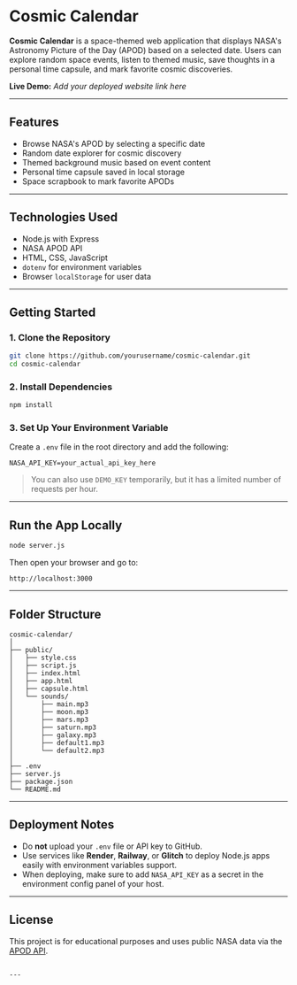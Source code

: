 
# Cosmic Calendar

**Cosmic Calendar** is a space-themed web application that displays NASA's Astronomy Picture of the Day (APOD) based on a selected date. Users can explore random space events, listen to themed music, save thoughts in a personal time capsule, and mark favorite cosmic discoveries.

**Live Demo:** _Add your deployed website link here_

---

## Features

- Browse NASA's APOD by selecting a specific date
- Random date explorer for cosmic discovery
- Themed background music based on event content
- Personal time capsule saved in local storage
- Space scrapbook to mark favorite APODs

---

## Technologies Used

- Node.js with Express
- NASA APOD API
- HTML, CSS, JavaScript
- `dotenv` for environment variables
- Browser `localStorage` for user data

---

## Getting Started

### 1. Clone the Repository

```bash
git clone https://github.com/yourusername/cosmic-calendar.git
cd cosmic-calendar
````

### 2. Install Dependencies

```bash
npm install
```

### 3. Set Up Your Environment Variable

Create a `.env` file in the root directory and add the following:

```env
NASA_API_KEY=your_actual_api_key_here
```

> You can also use `DEMO_KEY` temporarily, but it has a limited number of requests per hour.

---

## Run the App Locally

```bash
node server.js
```

Then open your browser and go to:

```
http://localhost:3000
```

---

## Folder Structure

```
cosmic-calendar/
│
├── public/
│   ├── style.css
│   ├── script.js
│   ├── index.html
│   ├── app.html
│   ├── capsule.html
│   └── sounds/
│       ├── main.mp3
│       ├── moon.mp3
│       ├── mars.mp3
│       ├── saturn.mp3
│       ├── galaxy.mp3
│       ├── default1.mp3
│       └── default2.mp3
│
├── .env
├── server.js
├── package.json
└── README.md
```

---

## Deployment Notes

* Do **not** upload your `.env` file or API key to GitHub.
* Use services like **Render**, **Railway**, or **Glitch** to deploy Node.js apps easily with environment variables support.
* When deploying, make sure to add `NASA_API_KEY` as a secret in the environment config panel of your host.

---

## License

This project is for educational purposes and uses public NASA data via the [APOD API](https://api.nasa.gov/).

```

---
